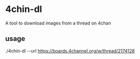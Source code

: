 # 4chin-dl

A tool to download images from a thread on 4chan

## usage

./4chin-dl --url https://boards.4channel.org/w/thread/2174128 


